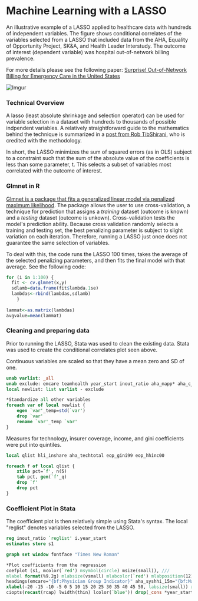 # Machine Learning with a LASSO
An illustrative example of a LASSO applied to healthcare data with hundreds of independent variables. The figure shows conditional correlates of the variables selected from a LASSO that included data from the AHA, Equality of Opportunity Project, SK&A, and Health Leader Interstudy.
The outcome of interest (dependent variable) was hospital out-of-network billing prevalence. 

For more details please see the following paper: [Surprise! Out-of-Network Billing for Emergency Care in the United States](https://www.journals.uchicago.edu/doi/abs/10.1086/708819)

![Imgur](https://i.imgur.com/7dA0Lw0.png)


### Technical Overview
A lasso (least absolute shrinkage and selection operator) can be used for variable selection in a dataset with hundreds to thousands of possible indpendent variables. A relatively straightforward guide
to the mathematics behind the technique is summarized in a [post from Rob TibShirani](http://statweb.stanford.edu/~tibs/lasso/simple.html), who is credited with the methodology.

In short, the LASSO minimizes the sum of squared errors (as in OLS) subject to a constraint such that the sum of the absolute value of the coefficients is less than some parameter, t. This selects a subset of variables most correlated with the outcome of interest.

### Glmnet in R

[Glmnet is a package that fits a generalized linear model via penalized maximum likelihood](https://web.stanford.edu/~hastie/glmnet/glmnet_alpha.html).
The package allows the user to use cross-validation, a technique for prediction that assigns a *training* dataset (outcome is known) and a *testing* dataset (outcome is unkown). Cross-validation tests the model's prediction ability.
Because cross validation randomly selects a training and testing set, the best penalizing parameter is subject to slight variation on each iteration. Therefore, running a LASSO just once does not guarantee the same selection of variables.

To deal with this, the code runs the LASSO 100 times, takes the average of the selected penalizing parameters, and then fits the final model with that average. See the following code:

```R
for (i in 1:100) {
  fit <- cv.glmnet(x,y)
  sdlamb=data.frame(fit$lambda.1se)
  lambdas<-rbind(lambdas,sdlamb)
    }
  
lammat<-as.matrix(lambdas)
avgvalue=mean(lammat)
```

### Cleaning and preparing data

Prior to running the LASSO, Stata was used to clean the existing data.
Stata was used to create the conditional correlates plot seen above. 

Continuous variables are scaled so that they have a mean zero and SD of one.

```Stata
unab varlist: _all
unab exclude: emcare teamhealth year_start inout_ratio aha_mapp* aha_c_np aha_c_g eop_intersects_msa aha_techtotal_q* eop_gini99_q* hli_inshare_q*
local newlist: list varlist - exclude

*Standardize all other variables
foreach var of local newlist {
	egen `var'_temp=std(`var')
	drop `var'
	rename `var'_temp `var'
}
```

Measures for technology, insurer coverage, income, and gini coefficients were put into quintiles.

```Stata
local qlist hli_inshare aha_techtotal eop_gini99 eop_hhinc00

foreach f of local qlist {
	xtile pct=`f', n(5)
	tab pct, gen(`f'_q)
	drop `f'
	drop pct
}
```

### Coefficient Plot in Stata
The coefficient plot is then relatively simple using Stata's syntax. The local "reglist" denotes variables selected from the LASSO.

```Stata
reg inout_ratio `reglist' i.year_start
estimates store s1

graph set window fontface "Times New Roman"

*Plot coefficients from the regression
coefplot (s1, mcolor(`red') msymbol(circle) msize(small)), ///
mlabel format(%9.2g) mlabsize(vsmall) mlabcolor(`red') mlabposition(12) mlabgap(*.5) ///
headings(emcare="{bf:Physician Group Indicator}" aha_syshhi_15m="{bf:Market Characteristics}"  aha_c_np="{bf: Hospital Characteristics}" cen_countypop3="{bf:Local Area Characteristics}" ) ///
xlabel(-20 -15 -10 -5 0 5 10 15 20 25 30 35 40 45 50, labsize(small)) xtitle("Out-of-Network Rate (%)") ///
ciopts(recast(rcap) lwidth(thin) lcolor(`blue')) drop(_cons *year_start*) xline(0, lcolor(black) lstyle(makes_thin)) coeflabels(,labsize(vsmall)) 
```
